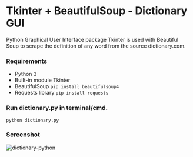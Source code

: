 # Tkinter + BeautifulSoup - Dictionary GUI 
Python Graphical User Interface package Tkinter is used with Beautiful Soup to scrape the definition of any word from the source dictionary.com.

### Requirements 
<ul>
  <li>Python 3</li>
  <li>Built-in module Tkinter</li>
  <li>BeautifulSoup <code>pip install beautifulsoup4</code></li>
  <li>Requests library <code>pip install requests</code></li>
</ul>

### Run dictionary.py in terminal/cmd.

`python dictionary.py`
  
### Screenshot

<img src="https://i.ibb.co/CJnbNdC/dictionary-python.png" alt="dictionary-python" border="0">
